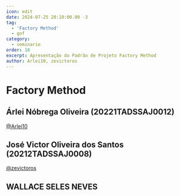 ```yaml
---
icon: edit
date: 2024-07-25 20:10:00.00 -3
tag:
  - 'Factory Method'
  - gof
category:
  - seminario
order: 10
excerpt: Apresentação do Padrão de Projeto Factory Method
author: Arlei10, zevictoros
---
```

# Factory Method


## Árlei Nóbrega Oliveira (20221TADSSAJ0012) 

[@Arlei10](https://github.com/Arlei10)

<!-- @include: ../../../includes/factory_method/seminario-1-Arlei10/README.md -->



## José Victor Oliveira dos Santos (20212TADSSAJ0008) 

[@zevictoros](https://github.com/zevictoros) 

<!-- @include: ../../../includes/factory_method/seminario-1-zevictoros/README.md -->


## WALLACE SELES NEVES
